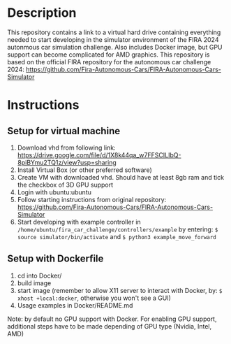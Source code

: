 # Description

This repository contains a link to a virtual hard drive containing everything
needed to start developing in the simulator environment of the FIRA 2024 autonmous car simulation challenge. Also includes Docker image, but GPU support can become complicated for AMD graphics. 
This repository is based on the official FIRA repository for the autonomous car challenge 2024: https://github.com/Fira-Autonomous-Cars/FIRA-Autonomous-Cars-Simulator

# Instructions
## Setup for virtual machine
1. Download vhd from following link: https://drive.google.com/file/d/1X8k44qa_w7FFSCILIbQ-8piBYmu2TQ1z/view?usp=sharing
2. Install Virtual Box (or other preferred software)
3. Create VM with downloaded vhd. Should have at least 8gb ram and tick the checkbox of 3D GPU support
4. Login with ubuntu:ubuntu
5. Follow starting instructions from original repository: https://github.com/Fira-Autonomous-Cars/FIRA-Autonomous-Cars-Simulator
6. Start developing with example controller in `/home/ubuntu/fira_car_challenge/controllers/example` by entering:
`$ source simulator/bin/activate` and `$ python3 example_move_forward`
## Setup with Dockerfile
1. cd into Docker/
2. build image
3. start image (remember to allow X11 server to interact with Docker, by: `$ xhost +local:docker`, otherwise you won't see a GUI)
4. Usage examples in Docker/README.md

Note: by default no GPU support with Docker. For enabling GPU support, additional steps have to be made depending of GPU type (Nvidia, Intel, AMD)

